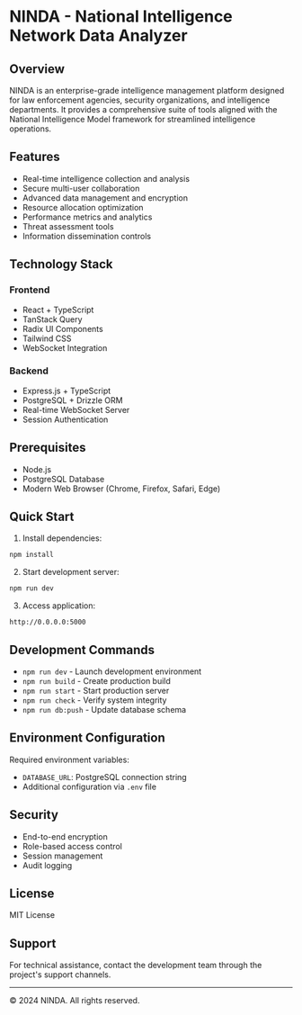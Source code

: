 
# NINDA - National Intelligence Network Data Analyzer

## Overview
NINDA is an enterprise-grade intelligence management platform designed for law enforcement agencies, security organizations, and intelligence departments. It provides a comprehensive suite of tools aligned with the National Intelligence Model framework for streamlined intelligence operations.

## Features
- Real-time intelligence collection and analysis
- Secure multi-user collaboration
- Advanced data management and encryption
- Resource allocation optimization
- Performance metrics and analytics
- Threat assessment tools
- Information dissemination controls

## Technology Stack

### Frontend
- React + TypeScript
- TanStack Query
- Radix UI Components
- Tailwind CSS
- WebSocket Integration

### Backend
- Express.js + TypeScript
- PostgreSQL + Drizzle ORM
- Real-time WebSocket Server
- Session Authentication

## Prerequisites
- Node.js
- PostgreSQL Database
- Modern Web Browser (Chrome, Firefox, Safari, Edge)

## Quick Start

1. Install dependencies:
```bash
npm install
```

2. Start development server:
```bash
npm run dev
```

3. Access application:
```
http://0.0.0.0:5000
```

## Development Commands
- `npm run dev` - Launch development environment
- `npm run build` - Create production build
- `npm run start` - Start production server
- `npm run check` - Verify system integrity
- `npm run db:push` - Update database schema

## Environment Configuration
Required environment variables:
- `DATABASE_URL`: PostgreSQL connection string
- Additional configuration via `.env` file

## Security
- End-to-end encryption
- Role-based access control
- Session management
- Audit logging

## License
MIT License

## Support
For technical assistance, contact the development team through the project's support channels.

---
© 2024 NINDA. All rights reserved.
